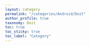 ```yaml
---
layout: category
permalink: "/categories/Android/Doit"
author_profile: true
taxonomy: Doit
toc: true
toc_sticky: true
toc_label: "Category"
---
```


